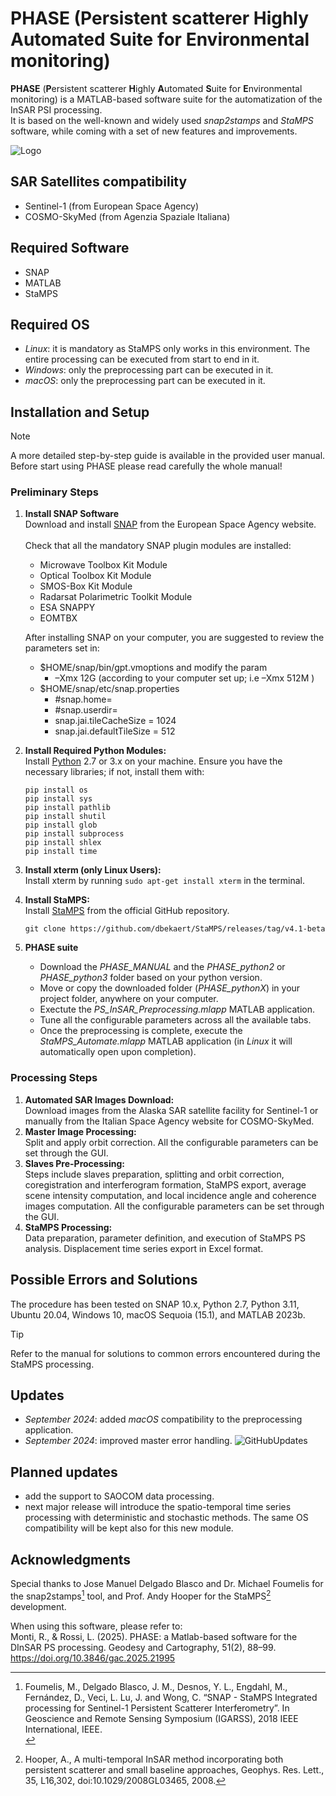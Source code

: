 # PHASE (Persistent scatterer Highly Automated Suite for Environmental monitoring)

**PHASE** (**P**ersistent scatterer **H**ighly **A**utomated **S**uite for **E**nvironmental monitoring) is a MATLAB-based software suite for the automatization of the InSAR PSI processing. <br>
It is based on the well-known and widely used *snap2stamps* and *StaMPS* software, while coming with a set of new features and improvements.

![Logo](https://github.com/user-attachments/assets/1ced30e1-e8c5-4186-bc7f-4c6dec5ca12d)

## SAR Satellites compatibility
- Sentinel-1 (from European Space Agency)
- COSMO-SkyMed (from Agenzia Spaziale Italiana)

## Required Software
- SNAP
- MATLAB
- StaMPS

## Required OS
- *Linux*: it is mandatory as StaMPS only works in this environment. The entire processing can be executed from start to end in it.
- *Windows*: only the preprocessing part can be executed in it.
- *macOS*: only the preprocessing part can be executed in it.

## Installation and Setup

> [!NOTE]
> A more detailed step-by-step guide is available in the provided user manual. <br>
> Before start using PHASE please read carefully the whole manual!

### Preliminary Steps
1. **Install SNAP Software** <br>
   Download and install [SNAP](https://step.esa.int/main/download/snap-download/) from the European Space Agency website. <br> <br>
   Check that all the mandatory SNAP plugin modules are installed:
   - Microwave Toolbox Kit Module
   - Optical Toolbox Kit Module
   - SMOS-Box Kit Module
   - Radarsat Polarimetric Toolkit Module
   - ESA SNAPPY
   - EOMTBX<br>

    After installing SNAP on your computer, you are suggested to review the parameters set in:
     - $HOME/snap/bin/gpt.vmoptions and modify the param
          - –Xmx 12G (according to your computer set up; i.e –Xmx 512M )
     - $HOME/snap/etc/snap.properties
          - #snap.home=
          - #snap.userdir=
          - snap.jai.tileCacheSize = 1024
          - snap.jai.defaultTileSize = 512

3. **Install Required Python Modules:** <br>
   Install [Python](https://www.python.org/downloads/) 2.7 or 3.x on your machine. Ensure you have the necessary libraries; if not, install them with:
   ```
   pip install os
   pip install sys
   pip install pathlib
   pip install shutil
   pip install glob
   pip install subprocess
   pip install shlex
   pip install time
   ```
4. **Install xterm (only Linux Users):** <br>
   Install xterm by running `sudo apt-get install xterm` in the terminal.

5. **Install StaMPS:** <br>
   Install [StaMPS](https://homepages.see.leeds.ac.uk/~earahoo/stamps/) from the official GitHub repository.
   ```
   git clone https://github.com/dbekaert/StaMPS/releases/tag/v4.1-beta
   ```

6. **PHASE suite**
   - Download the *PHASE_MANUAL* and the *PHASE_python2* or *PHASE_python3* folder based on your python version.
   - Move or copy the downloaded folder (*PHASE_pythonX*) in your project folder, anywhere on your computer.
   - Exectute the *PS_InSAR_Preprocessing.mlapp* MATLAB application.
   - Tune all the configurable parameters across all the available tabs.
   - Once the preprocessing is complete, execute the *StaMPS_Automate.mlapp* MATLAB application (in *Linux* it will automatically open upon completion).

### Processing Steps

1.	**Automated SAR Images Download:** <br>
Download images from the Alaska SAR satellite facility for Sentinel-1 or manually from the Italian Space Agency website for COSMO-SkyMed.
2.	**Master Image Processing:** <br>
Split and apply orbit correction. All the configurable parameters can be set through the GUI.
3.	**Slaves Pre-Processing:** <br>
Steps include slaves preparation, splitting and orbit correction, coregistration and interferogram formation, StaMPS export, average scene intensity computation, and local incidence angle and coherence images computation. All the configurable parameters can be set through the GUI.
4.	**StaMPS Processing:** <br>
Data preparation, parameter definition, and execution of StaMPS PS analysis. Displacement time series export in Excel format.

## Possible Errors and Solutions
The procedure has been tested on SNAP 10.x, Python 2.7, Python 3.11, Ubuntu 20.04, Windows 10, macOS Sequoia (15.1), and MATLAB 2023b. <br>
> [!TIP]
> Refer to the manual for solutions to common errors encountered during the StaMPS processing.

## Updates
- *September 2024*: added *macOS* compatibility to the preprocessing application.
- *September 2024*: improved master error handling.
![GitHubUpdates](https://github.com/user-attachments/assets/7324e1e9-a191-4dff-bff8-03a27e8040e9)

## Planned updates
- add the support to SAOCOM data processing.
- next major release will introduce the spatio-temporal time series processing with deterministic and stochastic methods. The same OS compatibility will be kept also for this new module.

## Acknowledgments
Special thanks to Jose Manuel Delgado Blasco and Dr. Michael Foumelis for the snap2stamps[^1] tool, and Prof. Andy Hooper for the StaMPS[^2] development. <br>

When using this software, please refer to:<br>
Monti, R., & Rossi, L. (2025). PHASE: a Matlab-based software for the DInSAR PS processing. Geodesy and Cartography, 51(2), 88–99. https://doi.org/10.3846/gac.2025.21995

[^1]: Foumelis, M., Delgado Blasco, J. M., Desnos, Y. L., Engdahl, M., Fernández, D., Veci, L. Lu, J. and Wong,
C. “SNAP - StaMPS Integrated processing for Sentinel-1 Persistent Scatterer Interferometry”. In
Geoscience and Remote Sensing Symposium (IGARSS), 2018 IEEE International, IEEE. <br>
[^2]: Hooper, A., A multi-temporal InSAR method incorporating both persistent scatterer and small baseline approaches, Geophys. Res. Lett., 35, L16,302, doi:10.1029/2008GL03465, 2008.
